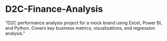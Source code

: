 # D2C-Finance-Analysis
"D2C performance analysis project for a mock brand using Excel, Power BI, and Python. Covers key business metrics, visualizations, and regression analysis."
